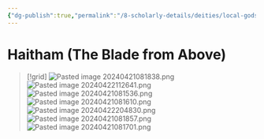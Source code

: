 ```yaml
---
{"dg-publish":true,"permalink":"/8-scholarly-details/deities/local-gods/haitham/","noteIcon":""}
---
```


# Haitham (The Blade from Above)

>[!grid]
>![Pasted image 20240421081838.png](/img/user/x.%20Assets/Attachments/Pasted%20image%2020240421081838.png)
>![Pasted image 20240422112641.png](/img/user/x.%20Assets/Attachments/Pasted%20image%2020240422112641.png)
>![Pasted image 20240421081536.png](/img/user/x.%20Assets/Attachments/Pasted%20image%2020240421081536.png)
>![Pasted image 20240421081610.png](/img/user/x.%20Assets/Attachments/Pasted%20image%2020240421081610.png)
>![Pasted image 20240422204830.png](/img/user/x.%20Assets/Attachments/Pasted%20image%2020240422204830.png)
>![Pasted image 20240421081857.png](/img/user/x.%20Assets/Attachments/Pasted%20image%2020240421081857.png)
>![Pasted image 20240421081701.png](/img/user/x.%20Assets/Attachments/Pasted%20image%2020240421081701.png)
